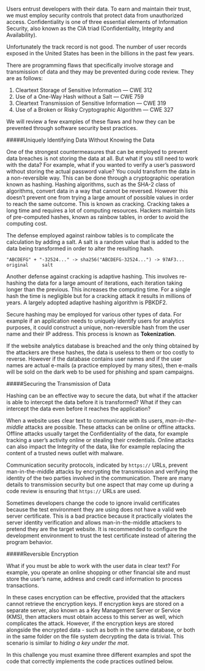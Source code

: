 Users entrust developers with their data. To earn and maintain their trust, we must employ security controls that protect data from unauthorized access. Confidentiality is one of three essential elements of Information Security, also known as the CIA triad (Confidentiality, Integrity and Availability).

Unfortunately the track record is not good. The number of user records exposed in the United States has been in the billions in the past few years.

There are programming flaws that specifically involve storage and transmission of data and they may be prevented during code review. They are as follows:

1. Cleartext Storage of Sensitive Information — CWE 312
2. Use of a One-Way Hash without a Salt — CWE 759
3. Cleartext Transmission of Sensitive Information — CWE 319
4. Use of a Broken or Risky Cryptographic Algorithm — CWE 327

We will review a few examples of these flaws and how they can be prevented through software security best practices.

#####Uniquely Identifying Data Without Knowing the Data

One of the strongest countermeasures that can be employed to prevent data breaches is not storing the data at all.
But what if you still need to work with the data? For example, what if you wanted to verify a user’s password without storing the actual password value?
You could transform the data in a non-reversible way. This can be done through a cryptographic operation known as hashing.
Hashing algorithms, such as the SHA-2 class of algorithms, convert data in a way that cannot be reversed. However this doesn’t prevent one from trying a large amount of possible values in order to reach the same outcome. This is known as cracking. Cracking takes a long time and requires a lot of computing resources. Hackers maintain lists of pre-computed hashes, known as rainbow tables, in order to avoid the computing cost.

The defense employed against rainbow tables is to complicate the calculation by adding a salt. A salt is a random value that is added to the data being transformed in order to alter the resulting hash.

    "ABCDEFG" + "-32524..." -> sha256("ABCDEFG-32524...") -> 97AF3...
    original     salt

Another defense against cracking is adaptive hashing. This involves re-hashing the data for a large amount of iterations, each iteration taking longer than the previous. This increases the computing time. For a single hash the time is negligible but for a cracking attack it results in millions of years. A largely adopted adaptive hashing algorithm is PBKDF2.

Secure hashing may be employed for various other types of data. For example if an application needs to uniquely identify users for analytics purposes, it could construct a unique, non-reversible hash from the user name and their IP address. This process is known as **Tokenization**.

If the website analytics database is breached and the only thing obtained by the attackers are these hashes, the data is useless to them or too costly to reverse. However if the database contains user names and if the user names are actual e-mails (a practice employed by many sites), then e-mails will be sold on the dark web to be used for phishing and spam campaigns.

#####Securing the Transmission of Data

Hashing can be an effective way to secure the data, but what if the attacker is able to intercept the data before it is transformed? What if they can intercept the data even before it reaches the application?

When a website uses clear text to communicate with its users, _man-in-the-middle_ attacks are possible. These attacks can be online or offline attacks. Offline attacks usually target the Confidentiality of the data, for example tracking a user’s activity online or stealing their credentials. Online attacks can also impact the Integrity of the data, like for example replacing the content of a trusted news outlet with malware.

Communication security protocols, indicated by `https://` URLs, prevent man-in-the-middle attacks by encrypting the transmission and verifying the identity of the two parties involved in the communication. There are many details to transmission security but one aspect that may come up during a code review is ensuring that `https://` URLs are used.

Sometimes developers change the code to ignore invalid certificates because the test environment they are using does not have a valid web server certificate. This is a bad practice because it practically violates the server identity verification and allows man-in-the-middle attackers to pretend they are the target website. It is recommended to configure the development environment to trust the test certificate instead of altering the program behavior.

#####Reversible Encryption

What if you must be able to work with the user data in clear text? For example, you operate an online shopping or other financial site and must store the user’s name, address and credit card information to process transactions.

In these cases encryption can be effective, provided that the attackers cannot retrieve the encryption keys. If encryption keys are stored on a separate server, also known as a Key Management Server or Service (KMS), then attackers must obtain access to this server as well, which complicates the attack. However, if the encryption keys are stored alongside the encrypted data - such as both in the same database, or both in the same folder on the file system decrypting the data is trivial. This scenario is similar to _hiding a key under the mat_.

In this challenge you must examine three different examples and spot the code that correctly implements the code practices outlined below.
